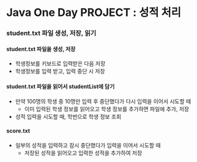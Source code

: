 # Java One Day PROJECT : 성적 처리

### student.txt 파일 생성, 저장, 읽기

#### student.txt 파일을 생성, 저장
 * 학생정보를 키보드로 입력받은 다음 저장
 * 학생정보를 입력 받고, 입력 중단 시 저장

#### student.txt 파일을 읽어서 studentList에 담기
 * 만약 100명의 학생 중 10명만 입력 후 중단했다가 다시 입력을 이어서 시도할 때  
	- 이미 입력된 학생 정보를 읽어오고 학생 정보를 추가하면 파일에 추가, 저장
 * 성적 입력을 시도할 때, 학번으로 학생 정보 조회
 
#### score.txt
 * 일부의 성적을 입력하고 잠시 중단했다가 입력을 이어서 시도할 때  
 	- 저장된 성적을 읽어오고 입력한 성적을 추가하여 저장